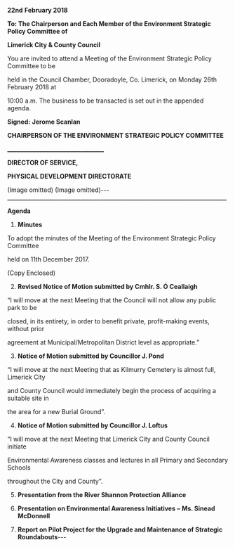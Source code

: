 **22nd** **February 2018**

**To: The Chairperson and Each Member of the Environment Strategic Policy Committee of**

**Limerick City & County Council**

You are invited to attend a Meeting of the Environment Strategic Policy Committee to be

held in the Council Chamber, Dooradoyle, Co. Limerick, on Monday 26th February 2018 at

10:00 a.m. The business to be transacted is set out in the appended agenda.

**Signed:** **Jerome Scanlan**

**CHAIRPERSON OF THE ENVIRONMENT STRATEGIC POLICY COMMITTEE**

**\_\_\_\_\_\_\_\_\_\_\_\_\_\_\_\_\_\_\_\_\_\_\_\_\_\_\_\_\_\_\_\_\_**

**DIRECTOR OF SERVICE,**

**PHYSICAL DEVELOPMENT DIRECTORATE**

(Image omitted)
(Image omitted)---
**\_\_\_\_\_\_\_\_\_\_\_\_\_\_\_\_\_\_\_\_\_\_\_\_\_\_\_\_\_\_\_\_\_\_\_\_\_\_\_\_\_\_\_\_\_\_\_\_\_\_\_\_\_\_\_\_\_\_\_\_\_\_\_\_\_\_\_\_\_\_\_\_\_\_\_**

**Agenda**

1. **Minutes**

To adopt the minutes of the Meeting of the Environment Strategic Policy Committee

held on 11th December 2017.

(Copy Enclosed)

2. **Revised Notice of Motion submitted by Cmhlr. S. Ó Ceallaigh**

“I will move at the next Meeting that the Council will not allow any public park to be

closed, in its entirety, in order to benefit private, profit-making events, without prior

agreement at Municipal/Metropolitan District level as appropriate.”

3. **Notice of Motion submitted by Councillor J. Pond**

“I will move at the next Meeting that as Kilmurry Cemetery is almost full, Limerick City

and County Council would immediately begin the process of acquiring a suitable site in

the area for a new Burial Ground”.

4. **Notice of Motion submitted by Councillor J. Loftus**

“I will move at the next Meeting that Limerick City and County Council initiate

Environmental Awareness classes and lectures in all Primary and Secondary Schools

throughout the City and County”.

5. **Presentation from the River Shannon Protection Alliance**

6. **Presentation on Environmental Awareness Initiatives** **–** **Ms. Sinead McDonnell**

7. **Report on Pilot Project for the Upgrade and Maintenance of Strategic Roundabouts**---
